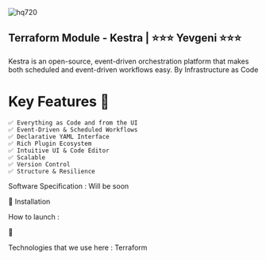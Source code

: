 
![hq720](https://github.com/user-attachments/assets/3eaa07a3-3a0e-4e2e-b344-e6c9431aa7ba)



## Terraform Module - Kestra | ⭐⭐⭐ Yevgeni ⭐⭐⭐
Kestra is an open-source, event-driven orchestration platform that makes both scheduled and event-driven workflows easy. By Infrastructure as Code

# Key Features 🌱
```
✅ Everything as Code and from the UI
✅ Event-Driven & Scheduled Workflows
✅ Declarative YAML Interface
✅ Rich Plugin Ecosystem
✅ Intuitive UI & Code Editor
✅ Scalable
✅ Version Control
✅ Structure & Resilience
```

Software Specification : Will be soon 

📝 Installation

How to launch  : 

🚀 

Technologies that we use here : Terraform 
## 
